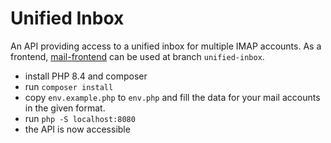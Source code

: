 # Unified Inbox

An API providing access to a unified inbox for multiple IMAP accounts.
As a frontend, [mail-frontend](https://github.com/leonickl/mail-frontend/tree/unified-inbox) can be used at branch `unified-inbox`.

-   install PHP 8.4 and composer
-   run `composer install`
-   copy `env.example.php` to `env.php` and fill the data for your mail accounts in the given format.
-   run `php -S localhost:8080`
-   the API is now accessible

